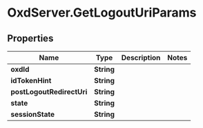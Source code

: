 # OxdServer.GetLogoutUriParams

## Properties
Name | Type | Description | Notes
------------ | ------------- | ------------- | -------------
**oxdId** | **String** |  | 
**idTokenHint** | **String** |  | 
**postLogoutRedirectUri** | **String** |  | 
**state** | **String** |  | 
**sessionState** | **String** |  | 


